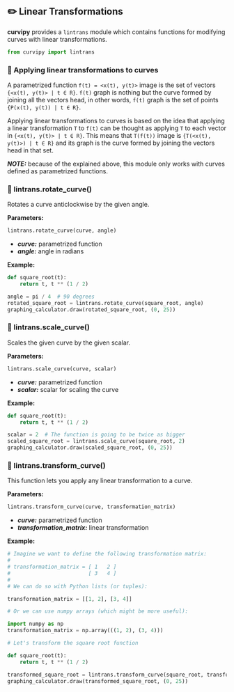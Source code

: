 ## :pencil2: Linear Transformations

**curvipy** provides a ```lintrans``` module which contains functions for modifying curves with linear transformations.

```python
from curvipy import lintrans
```

### :pushpin: Applying linear transformations to curves

A parametrized function ```f(t) = <x(t), y(t)>``` image is the set of vectors ```{<x(t), y(t)> | t ∈ R}```. ```f(t)``` graph is nothing but the curve formed by joining all the vectors head, in other words, ```f(t)``` graph is the set of points ```{P(x(t), y(t)) | t ∈ R}```.<br>

Applying linear transformations to curves is based on the idea that applying a linear transformation ```T``` to ```f(t)``` can be thought as applying ```T``` to each vector in ```{<x(t), y(t)> | t ∈ R}```. This means that ```T(f(t))``` image is ```{T(<x(t), y(t)>) | t ∈ R}``` and its graph is the curve formed by joining the vectors head in that set.

_**NOTE:**_ because of the explained above, this module only works with curves defined as parametrized functions.


### :pushpin: lintrans.rotate_curve()

Rotates a curve anticlockwise by the given angle.<br/>

**Parameters:**

```python
lintrans.rotate_curve(curve, angle)
```

- _**curve:**_ parametrized function 
- _**angle:**_ angle in radians

**Example:**

```python
def square_root(t):
    return t, t ** (1 / 2)

angle = pi / 4  # 90 degrees
rotated_square_root = lintrans.rotate_curve(square_root, angle)
graphing_calculator.draw(rotated_square_root, (0, 25))
```

### :pushpin: lintrans.scale_curve()

Scales the given curve by the given scalar.<br/>

**Parameters:**

```python
lintrans.scale_curve(curve, scalar)
```

- _**curve:**_ parametrized function 
- _**scalar:**_ scalar for scaling the curve

**Example:**

```python
def square_root(t):
    return t, t ** (1 / 2)

scalar = 2  # The function is going to be twice as bigger
scaled_square_root = lintrans.scale_curve(square_root, 2)
graphing_calculator.draw(scaled_square_root, (0, 25))
```

### :pushpin: lintrans.transform_curve()

This function lets you apply any linear transformation to a curve. 

**Parameters:**

```python
lintrans.transform_curve(curve, transformation_matrix)
```

- _**curve:**_ parametrized function
- _**transformation_matrix:**_ linear transformation

**Example:**

```python
# Imagine we want to define the following transformation matrix:
#
# transformation_matrix = [ 1   2 ]
#                         [ 3   4 ]
#
# We can do so with Python lists (or tuples):

transformation_matrix = [[1, 2], [3, 4]]

# Or we can use numpy arrays (which might be more useful):

import numpy as np
transformation_matrix = np.array(((1, 2), (3, 4)))

# Let's transform the square root function

def square_root(t):
    return t, t ** (1 / 2)

transformed_square_root = lintrans.transform_curve(square_root, transformation_matrix)
graphing_calculator.draw(transformed_square_root, (0, 25))
```

